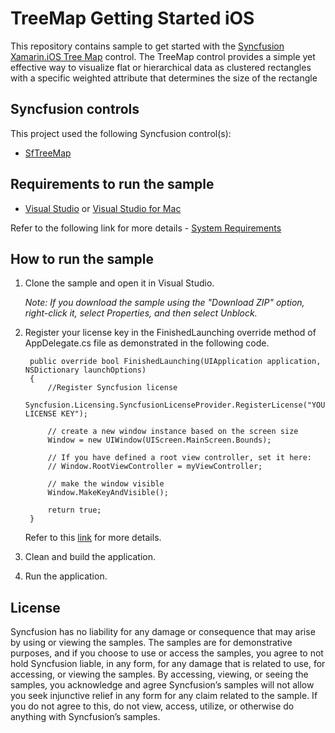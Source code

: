 # TreeMap Getting Started iOS

This repository contains sample to get started with the [Syncfusion Xamarin.iOS Tree Map](https://help.syncfusion.com/xamarin-ios/sftreemap/getting-started) control. The TreeMap control provides a simple yet effective way to visualize flat or hierarchical data as clustered rectangles with a specific weighted attribute that determines the size of the rectangle

## Syncfusion controls

This project used the following Syncfusion control(s):
* [SfTreeMap](https://www.syncfusion.com/xamarin-ios-ui-controls/treemap)

## Requirements to run the sample

* [Visual Studio](https://visualstudio.microsoft.com/downloads/) or [Visual Studio for Mac](https://visualstudio.microsoft.com/vs/mac/)

Refer to the following link for more details - [System Requirements](https://help.syncfusion.com/xamarin-ios/system-requirements)

## How to run the sample

1. Clone the sample and open it in Visual Studio.

   *Note: If you download the sample using the "Download ZIP" option, right-click it, select Properties, and then select Unblock.*
   
2. Register your license key in the FinishedLaunching override method of AppDelegate.cs file as demonstrated in the following code.

		public override bool FinishedLaunching(UIApplication application, NSDictionary launchOptions)
		{
			//Register Syncfusion license
			Syncfusion.Licensing.SyncfusionLicenseProvider.RegisterLicense("YOUR LICENSE KEY");

			// create a new window instance based on the screen size
			Window = new UIWindow(UIScreen.MainScreen.Bounds);

			// If you have defined a root view controller, set it here:
			// Window.RootViewController = myViewController;

			// make the window visible
			Window.MakeKeyAndVisible();

			return true;
		}
		
	Refer to this [link](https://help.syncfusion.com/xamarin-ios/licensing/overview) for more details.
	
3. Clean and build the application.

4. Run the application.

## License

Syncfusion has no liability for any damage or consequence that may arise by using or viewing the samples. The samples are for demonstrative purposes, and if you choose to use or access the samples, you agree to not hold Syncfusion liable, in any form, for any damage that is related to use, for accessing, or viewing the samples. By accessing, viewing, or seeing the samples, you acknowledge and agree Syncfusion’s samples will not allow you seek injunctive relief in any form for any claim related to the sample. If you do not agree to this, do not view, access, utilize, or otherwise do anything with Syncfusion’s samples.
